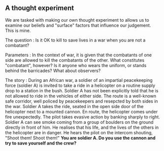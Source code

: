 ## A thought experiment

We are tasked with making our own thought experiment to allows us to examine our beliefs and "surface" factors that influence our judgement. This is mine.

The question
: Is it OK to kill to save lives in a war when you are not a combatant?

Parameters
: In the context of war, it is given that the combatants of one side are allowed to kill the combatants of the other. What constitutes "combatant", however? Is it anyone who wears the uniform, or stands behind the barricades? What about observers?

The story
: During an African war, a soldier of an impartial peacekeeping force (soldier A) is invited to take a ride in a helicopter on a routine supply drop to a station in the bush. Soldier A has not been explicitly told that he is not allowed to ride in the vehicles of either side. The route is a well-known safe corridor, well policed by peacekeepers and resepcted by both sides in the war. Soldier A takes the ride, seated in the open side door of the helicopter next to a mounted cannon. En route, the helicopter comes under fire unexpectedly. The pilot takes evasive action by banking sharply to right. Soldier A can see smoke coming from a group of boulders on the ground directly in front of him. He realises that his life, and the lives of the others in the helicopter are in danger. He hears the pilot on the intercom shouting, "Shoot them! Shoot them!" **You are soldier A. Do you use the cannon and try to save yourself and the crew?**
